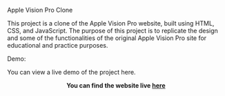 Apple Vision Pro Clone

This project is a clone of the Apple Vision Pro website, built using HTML, CSS, and JavaScript. The purpose of this project is to replicate the design and some of the functionalities of the original Apple Vision Pro site for educational and practice purposes.

Demo:

You can view a live demo of the project here.
**<p align='center'>You can find the website live <a href="https://6656d16b07c6415fc4089e69--apppplevisionpro.netlify.app/">here</a></p>**